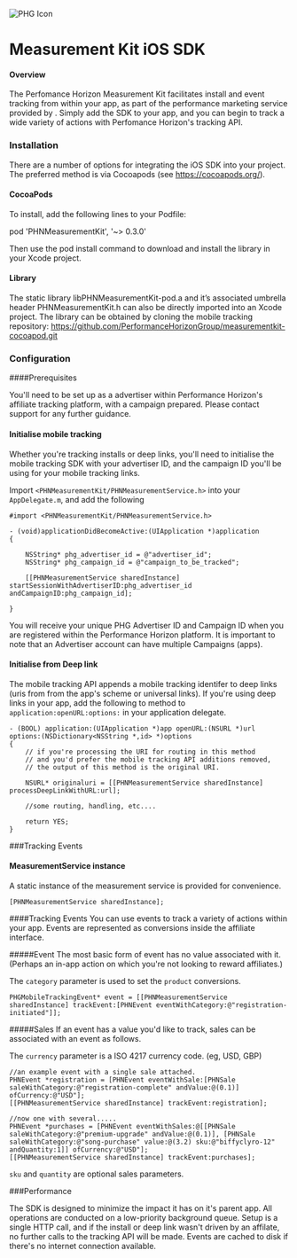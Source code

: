 ![PHG Icon](http://performancehorizon.com/img/logo-on-white.svg)

# Measurement Kit iOS SDK
#### Overview

The Perfomance Horizon Measurement Kit facilitates install and event tracking from within your app, as part of the performance marketing service provided by .  Simply add the SDK to your app, and you can begin to track a wide variety of actions with  Perfomance Horizon's tracking API.

### Installation

There are a number of options for integrating the iOS SDK into your project.  The preferred method is via Cocoapods (see <https://cocoapods.org/>).

#### CocoaPods

To install, add the following lines to your Podfile:

pod 'PHNMeasurementKit', '~> 0.3.0' 

Then use the pod install command to download and install the library in your Xcode project.

#### Library

The static library libPHNMeasurementKit-pod.a and it’s associated umbrella header PHNMeasurementKit.h can also be directly imported into an Xcode project.  The library can be obtained by cloning the mobile tracking repository: <https://github.com/PerformanceHorizonGroup/measurementkit-cocoapod.git>

### Configuration

####Prerequisites

You'll need to be set up as a advertiser within Performance Horizon's affiliate tracking platform, with a campaign prepared.  Please contact support for any further guidance.

#### Initialise mobile tracking

Whether you're tracking installs or deep links, you'll need to initialise the mobile tracking SDK with your advertiser ID, and the campaign ID you'll be using for your mobile tracking links.

Import `<PHNMeasurementKit/PHNMeasurementService.h>` into your `AppDelegate.m`, and add the following

	#import <PHNMeasurementKit/PHNMeasurementService.h>

	- (void)applicationDidBecomeActive:(UIApplication *)application
	{

		NSString* phg_advertiser_id = @"advertiser_id";
		NSString* phg_campaign_id = @"campaign_to_be_tracked";

		[[PHNMeasurementService sharedInstance] startSessionWithAdvertiserID:phg_advertiser_id andCampaignID:phg_campaign_id];

	}

You will receive your unique PHG Advertiser ID and Campaign ID when you are registered within the Performance Horizon platform. It is important to note that an Advertiser account can have multiple Campaigns (apps).

#### Initialise from Deep link

The mobile tracking API appends a mobile tracking identifer to deep links (uris from from the app's scheme or universal links).  If you're using deep links in your app, add the following to method to  `application:openURL:options:` in your application delegate.

	- (BOOL) application:(UIApplication *)app openURL:(NSURL *)url options:(NSDictionary<NSString *,id> *)options
	{
	    // if you're processing the URI for routing in this method
	    // and you'd prefer the mobile tracking API additions removed,
	    // the output of this method is the original URI.

	    NSURL* originaluri = [[PHNMeasurementService sharedInstance] processDeepLinkWithURL:url];

	    //some routing, handling, etc....

	    return YES;
	}

###Tracking Events

#### MeasurementService instance

A static instance of the measurement service is provided for convenience.

	[PHNMeasurementService sharedInstance];

####Tracking Events
You can use events to track a variety of actions within your app.  Events are represented as conversions inside the affiliate interface.

#####Event
The most basic form of event has no value associated with it.  (Perhaps an in-app action on which you're not looking to reward affiliates.)

The `category` parameter is used to set the `product` conversions.

	PHGMobileTrackingEvent* event = [[PHNMeasurementService sharedInstance] trackEvent:[PHNEvent eventWithCategory:@"registration-initiated"]];

#####Sales
If an event has a value you'd like to track, sales can be associated with an event as follows.

The `currency` parameter is a ISO 4217 currency code.  (eg, USD, GBP)


	//an example event with a single sale attached.	
	PHNEvent *registration = [PHNEvent eventWithSale:[PHNSale saleWithCategory:@"registration-complete" andValue:@(0.1)] ofCurrency:@"USD"];
    [[PHNMeasurementService sharedInstance] trackEvent:registration];

    //now one with several.....
    PHNEvent *purchases = [PHNEvent eventWithSales:@[[PHNSale saleWithCategory:@"premium-upgrade" andValue:@(0.1)], [PHNSale saleWithCategory:@"song-purchase" value:@(3.2) sku:@"biffyclyro-12" andQuantity:1]] ofCurrency:@"USD"];
    [[PHNMeasurementService sharedInstance] trackEvent:purchases];

`sku` and `quantity` are optional sales parameters.

###Performance

The SDK is designed to minimize the impact it has on it's parent app.  All operations are conducted on a low-priority background queue.  Setup is a single HTTP call, and if the install or deep link wasn't driven by an affilate, no further calls to the tracking API will be made. Events are cached to disk if there's no internet connection available.

